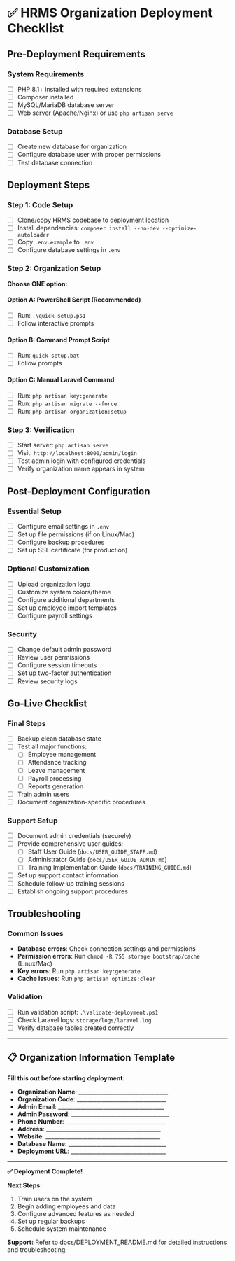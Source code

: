 # ✅ HRMS Organization Deployment Checklist

## Pre-Deployment Requirements

### System Requirements
- [ ] PHP 8.1+ installed with required extensions
- [ ] Composer installed
- [ ] MySQL/MariaDB database server
- [ ] Web server (Apache/Nginx) or use `php artisan serve`

### Database Setup
- [ ] Create new database for organization
- [ ] Configure database user with proper permissions
- [ ] Test database connection

## Deployment Steps

### Step 1: Code Setup
- [ ] Clone/copy HRMS codebase to deployment location
- [ ] Install dependencies: `composer install --no-dev --optimize-autoloader`
- [ ] Copy `.env.example` to `.env`
- [ ] Configure database settings in `.env`

### Step 2: Organization Setup
**Choose ONE option:**

#### Option A: PowerShell Script (Recommended)
- [ ] Run: `.\quick-setup.ps1`
- [ ] Follow interactive prompts

#### Option B: Command Prompt Script
- [ ] Run: `quick-setup.bat`
- [ ] Follow prompts

#### Option C: Manual Laravel Command
- [ ] Run: `php artisan key:generate`
- [ ] Run: `php artisan migrate --force`
- [ ] Run: `php artisan organization:setup`

### Step 3: Verification
- [ ] Start server: `php artisan serve`
- [ ] Visit: `http://localhost:8000/admin/login`
- [ ] Test admin login with configured credentials
- [ ] Verify organization name appears in system

## Post-Deployment Configuration

### Essential Setup
- [ ] Configure email settings in `.env`
- [ ] Set up file permissions (if on Linux/Mac)
- [ ] Configure backup procedures
- [ ] Set up SSL certificate (for production)

### Optional Customization
- [ ] Upload organization logo
- [ ] Customize system colors/theme
- [ ] Configure additional departments
- [ ] Set up employee import templates
- [ ] Configure payroll settings

### Security
- [ ] Change default admin password
- [ ] Review user permissions
- [ ] Configure session timeouts
- [ ] Set up two-factor authentication
- [ ] Review security logs

## Go-Live Checklist

### Final Steps
- [ ] Backup clean database state
- [ ] Test all major functions:
  - [ ] Employee management
  - [ ] Attendance tracking
  - [ ] Leave management
  - [ ] Payroll processing
  - [ ] Reports generation
- [ ] Train admin users
- [ ] Document organization-specific procedures

### Support Setup
- [ ] Document admin credentials (securely)
- [ ] Provide comprehensive user guides:
  - [ ] Staff User Guide (`docs/USER_GUIDE_STAFF.md`)
  - [ ] Administrator Guide (`docs/USER_GUIDE_ADMIN.md`)
  - [ ] Training Implementation Guide (`docs/TRAINING_GUIDE.md`)
- [ ] Set up support contact information
- [ ] Schedule follow-up training sessions
- [ ] Establish ongoing support procedures

## Troubleshooting

### Common Issues
- **Database errors**: Check connection settings and permissions
- **Permission errors**: Run `chmod -R 755 storage bootstrap/cache` (Linux/Mac)
- **Key errors**: Run `php artisan key:generate`
- **Cache issues**: Run `php artisan optimize:clear`

### Validation
- [ ] Run validation script: `.\validate-deployment.ps1`
- [ ] Check Laravel logs: `storage/logs/laravel.log`
- [ ] Verify database tables created correctly

---

## 📋 Organization Information Template

**Fill this out before starting deployment:**

- **Organization Name**: ________________________________
- **Organization Code**: ________________________________
- **Admin Email**: ______________________________________
- **Admin Password**: ___________________________________
- **Phone Number**: ____________________________________
- **Address**: _________________________________________
- **Website**: _________________________________________
- **Database Name**: ___________________________________
- **Deployment URL**: __________________________________

---

**✅ Deployment Complete!**

**Next Steps:**
1. Train users on the system
2. Begin adding employees and data
3. Configure advanced features as needed
4. Set up regular backups
5. Schedule system maintenance

**Support:** Refer to docs/DEPLOYMENT_README.md for detailed instructions and troubleshooting.
